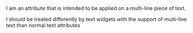 I am an attribute that is intended to be applied on a multi-line piece of text.

I should be treated differently by text widgets with the support of multi-line text than normal text attributes